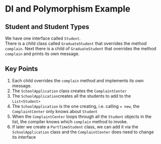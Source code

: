 # DI and Polymorphism Example

## Student and Student Types

We have one interface called `Student`.  
There is a child class called `GraduateStudent` that overrides the method `complain`.
Next there is a child of `GraduateStudent` that overrides the method `complain` and prints its own message.

## Key Points

1. Each child overrides the `complain` method and implements its own message.
2. The `SchoolApplication` class creates the `ComplaintCenter`
3. The `SchoolApplication`creates all the students to add to the `List<Student>`
4. The `SchoolApplication` is the one creating, i.e. calling `= new`, the `ComplaintCenter` only knows about `Student`
5. When the `ComplaintCenter` loops through all the `Student` objects in the list, the compiler knows which `complain` method to invoke.
6. If later we create a `PartTimeStudent` class, we can add it via the `SchoolApplication` class and the `ComplaintCenter` 
does need to change its interface  
